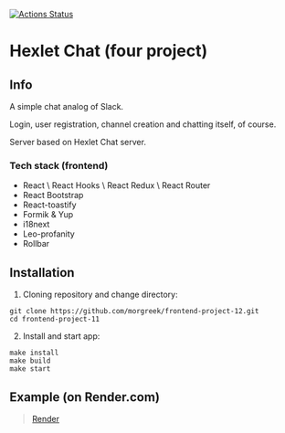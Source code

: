 [![Actions Status](https://github.com/morgreek/frontend-project-12/actions/workflows/hexlet-check.yml/badge.svg)](https://github.com/morgreek/frontend-project-12/actions)

# Hexlet Chat (four project)

## Info
A simple chat analog of Slack.

Login, user registration, channel creation and chatting itself, of course.

Server based on Hexlet Chat server.

### Tech stack (frontend)
* React \ React Hooks \ React Redux \ React Router
* React Bootstrap
* React-toastify
* Formik & Yup
* i18next
* Leo-profanity
* Rollbar 

## Installation
1. Cloning repository and change directory:
```shell
git clone https://github.com/morgreek/frontend-project-12.git
cd frontend-project-11
```
2. Install and start app:
```shell
make install
make build
make start

```
## Example (on Render.com)
> [Render](https://simple-slack-like-chat.onrender.com)

